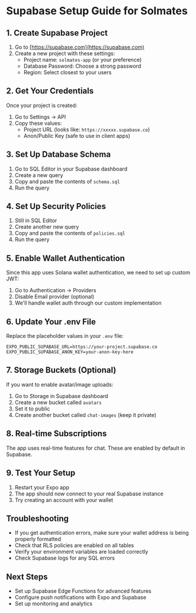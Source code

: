 # Supabase Setup Guide for Solmates

## 1. Create Supabase Project

1. Go to [https://supabase.com](https://supabase.com)
2. Create a new project with these settings:
   - Project name: `solmates-app` (or your preference)
   - Database Password: Choose a strong password
   - Region: Select closest to your users

## 2. Get Your Credentials

Once your project is created:

1. Go to Settings → API
2. Copy these values:
   - Project URL (looks like: `https://xxxxx.supabase.co`)
   - Anon/Public Key (safe to use in client apps)

## 3. Set Up Database Schema

1. Go to SQL Editor in your Supabase dashboard
2. Create a new query
3. Copy and paste the contents of `schema.sql`
4. Run the query

## 4. Set Up Security Policies

1. Still in SQL Editor
2. Create another new query
3. Copy and paste the contents of `policies.sql`
4. Run the query

## 5. Enable Wallet Authentication

Since this app uses Solana wallet authentication, we need to set up custom JWT:

1. Go to Authentication → Providers
2. Disable Email provider (optional)
3. We'll handle wallet auth through our custom implementation

## 6. Update Your .env File

Replace the placeholder values in your `.env` file:

```env
EXPO_PUBLIC_SUPABASE_URL=https://your-project.supabase.co
EXPO_PUBLIC_SUPABASE_ANON_KEY=your-anon-key-here
```

## 7. Storage Buckets (Optional)

If you want to enable avatar/image uploads:

1. Go to Storage in Supabase dashboard
2. Create a new bucket called `avatars`
3. Set it to public
4. Create another bucket called `chat-images` (keep it private)

## 8. Real-time Subscriptions

The app uses real-time features for chat. These are enabled by default in Supabase.

## 9. Test Your Setup

1. Restart your Expo app
2. The app should now connect to your real Supabase instance
3. Try creating an account with your wallet

## Troubleshooting

- If you get authentication errors, make sure your wallet address is being properly formatted
- Check that RLS policies are enabled on all tables
- Verify your environment variables are loaded correctly
- Check Supabase logs for any SQL errors

## Next Steps

- Set up Supabase Edge Functions for advanced features
- Configure push notifications with Expo and Supabase
- Set up monitoring and analytics